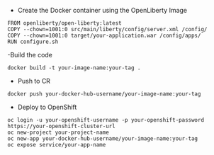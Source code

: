 

- Create the Docker container using the OpenLiberty Image

```
FROM openliberty/open-liberty:latest
COPY --chown=1001:0 src/main/liberty/config/server.xml /config/
COPY --chown=1001:0 target/your-application.war /config/apps/
RUN configure.sh
```
-Build the code
```
docker build -t your-image-name:your-tag .

```
- Push to CR

```
docker push your-docker-hub-username/your-image-name:your-tag
```
- Deploy to OpenShift 

```
oc login -u your-openshift-username -p your-openshift-password https://your-openshift-cluster-url
oc new-project your-project-name
oc new-app your-docker-hub-username/your-image-name:your-tag
oc expose service/your-app-name
```


